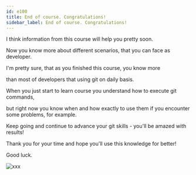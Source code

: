 ```yaml
---
id: e100
title: End of course. Congratulations!
sidebar_label: End of course. Congratulations!
---
```



I think information from this course will help you pretty soon.

Now you know more about different scenarios, that you can face as developer.



I'm pretty sure, that as you finished this course, you know more

than most of developers that using git on daily basis.

When you just start to learn course you understand how to execute git commands,

but right now you know when and how exactly to use them if you encounter some problems, for example.


Keep going and continue to advance your git skills - you'll be amazed with results!

Thank you for your time and hope you'll use this knowledge for better!

Good luck.

![xxx](https://media.giphy.com/media/43uj3EqWViIFy/giphy.gif)
